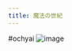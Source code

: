 ```yaml
---
title: 魔法の世紀
---
```


\#ochyai
![image](https://gyazo.com/d0dfa8827c329cfa31afba4b7652a76a/thumb/1000)
